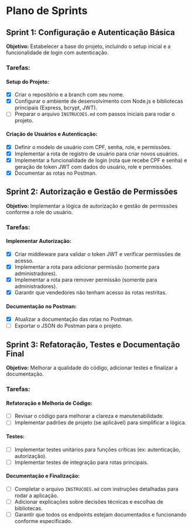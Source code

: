 # Plano de Sprints

## Sprint 1: Configuração e Autenticação Básica

**Objetivo:** Estabelecer a base do projeto, incluindo o setup inicial e a funcionalidade de login com autenticação.

### Tarefas:

#### Setup do Projeto:

- [x] Criar o repositório e a branch com seu nome.
- [x] Configurar o ambiente de desenvolvimento com Node.js e bibliotecas principais (Express, bcrypt, JWT).
- [ ] Preparar o arquivo `INSTRUCOES.md` com passos iniciais para rodar o projeto.

#### Criação de Usuários e Autenticação:

- [x] Definir o modelo de usuário com CPF, senha, role, e permissões.
- [x] Implementar a rota de registro de usuário para criar novos usuários.
- [x] Implementar a funcionalidade de login (rota que recebe CPF e senha) e geração de token JWT com dados do usuário, role e permissões.
- [x] Documentar as rotas no Postman.

## Sprint 2: Autorização e Gestão de Permissões

**Objetivo:** Implementar a lógica de autorização e gestão de permissões conforme a role do usuário.

### Tarefas:

#### Implementar Autorização:

- [x] Criar middleware para validar o token JWT e verificar permissões de acesso.
- [x] Implementar a rota para adicionar permissão (somente para administradores).
- [x] Implementar a rota para remover permissão (somente para administradores).
- [x] Garantir que vendedores não tenham acesso às rotas restritas.

#### Documentação no Postman:

- [x] Atualizar a documentação das rotas no Postman.
- [ ] Exportar o JSON do Postman para o projeto.

## Sprint 3: Refatoração, Testes e Documentação Final

**Objetivo:** Melhorar a qualidade do código, adicionar testes e finalizar a documentação.

### Tarefas:

#### Refatoração e Melhoria de Código:

- [ ] Revisar o código para melhorar a clareza e manutenabilidade.
- [ ] Implementar padrões de projeto (se aplicável) para simplificar a lógica.

#### Testes:

- [ ] Implementar testes unitários para funções críticas (ex: autenticação, autorização).
- [ ] Implementar testes de integração para rotas principais.

#### Documentação e Finalização:

- [ ] Completar o arquivo `INSTRUCOES.md` com instruções detalhadas para rodar a aplicação.
- [ ] Adicionar explicações sobre decisões técnicas e escolhas de bibliotecas.
- [ ] Garantir que todos os endpoints estejam documentados e funcionando conforme especificado.
